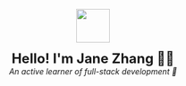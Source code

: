 <p align="center">
  <img src="https://media.giphy.com/media/hvRJCLFzcasrR4ia7z/giphy.gif" width="60"/>
</p>

<p align="center">
  <strong style="font-size: 24px;">Hello! I'm Jane Zhang 👩‍💻</strong><br>
  <em>An active learner of full-stack development 🚀</em>
</p>





